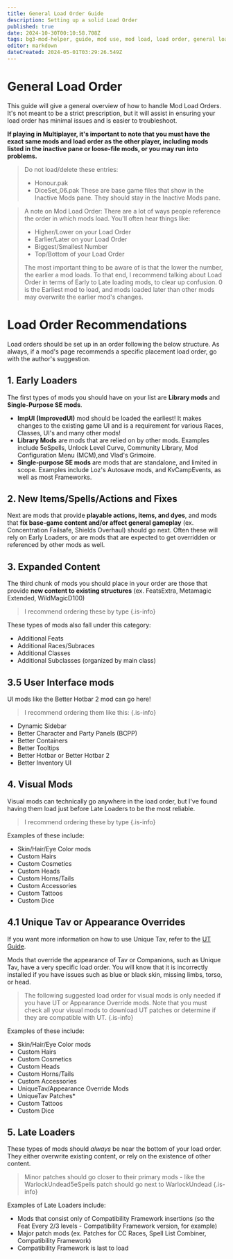 ```yaml
---
title: General Load Order Guide
description: Setting up a solid Load Order
published: true
date: 2024-10-30T00:10:58.708Z
tags: bg3-mod-helper, guide, mod use, mod load, load order, general load order, bg3 load order
editor: markdown
dateCreated: 2024-05-01T03:29:26.549Z
---
```


# General Load Order
This guide will give a general overview of how to handle Mod Load Orders. It's not meant to be a strict prescription, but it will assist in ensuring your load order has minimal issues and is easier to troubleshoot. 

**If playing in Multiplayer, it's important to note that you must have the exact same mods and load order as the other player, including mods listed in the inactive pane or loose-file mods, or you may run into problems.**

> Do not load/delete these entries:
> - Honour.pak
> - DiceSet_06.pak
> These are base game files that show in the Inactive Mods pane. They should stay in the Inactive Mods pane.
<!-- {blockquote:.is-danger} -->

> A note on Mod Load Order: There are a lot of ways people reference the order in which mods load. You'll often hear things like:
> - Higher/Lower on your Load Order
> - Earlier/Later on your Load Order
> - Biggest/Smallest Number
> - Top/Bottom of your Load Order
>
> The most important thing to be aware of is that the lower the number, the earlier a mod loads. To that end, I recommend talking about Load Order in terms of Early to Late loading mods, to clear up confusion. 0 is the Earliest mod to load, and mods loaded later than other mods may overwrite the earlier mod's changes. 
<!-- {blockquote:.is-info} -->

# Load Order Recommendations

Load orders should be set up in an order following the below structure. As always, if a mod's page recommends a specific placement load order, go with the author's suggestion.

## 1. Early Loaders
The first types of mods you should have on your list are **Library mods** and **Single-Purpose SE mods**.

- **ImpUI (ImprovedUI)** mod should be loaded the earliest! It makes changes to the existing game UI and is a requirement for various Races, Classes, UI's and many other mods! 
- **Library Mods** are mods that are relied on by other mods. Examples include 5eSpells, Unlock Level Curve, Community Library, Mod Configuration Menu (MCM),and Vlad's Grimoire.
- **Single-purpose SE mods** are mods that are standalone, and limited in scope. Examples include Loz's Autosave mods, and KvCampEvents, as well as most Frameworks.

## 2. New Items/Spells/Actions and Fixes
Next are mods that provide **playable actions, items, and dyes**, and mods that **fix base-game content and/or affect general gameplay** (ex. Concentration Failsafe, Shields Overhaul) should go next. Often these will rely on Early Loaders, or are mods that are expected to get overridden or referenced by other mods as well.

## 3. Expanded Content
The third chunk of mods you should place in your order are those that provide **new content to existing structures** (ex. FeatsExtra, Metamagic Extended, WildMagicD100)

> I recommend ordering these by type
{.is-info}

These types of mods also fall under this category:
- Additional Feats
- Additional Races/Subraces
- Additional Classes
- Additional Subclasses (organized by main class)

## 3.5 User Interface mods
UI mods like the Better Hotbar 2 mod can go here! 
> I recommend ordering them like this:
{.is-info}
- Dynamic Sidebar
- Better Character and Party Panels (BCPP)
- Better Containers
- Better Tooltips
- Better Hotbar or Better Hotbar 2
- Better Inventory UI

## 4. Visual Mods
Visual mods can technically go anywhere in the load order, but I've found having them load just before Late Loaders to be the most reliable.

> I recommend ordering these by type
{.is-info}

Examples of these include:
- Skin/Hair/Eye Color mods
- Custom Hairs
- Custom Cosmetics
- Custom Heads
- Custom Horns/Tails
- Custom Accessories
- Custom Tattoos
- Custom Dice

## 4.1 Unique Tav or Appearance Overrides
If you want more information on how to use Unique Tav, refer to the [UT Guide](/Tutorials/Mod-Use/Unique-Tav-Everything-you-need-to-know).

Mods that override the appearance of Tav or Companions, such as Unique Tav, have a very specific load order. You will know that it is incorrectly installed if you have issues such as blue or black skin, missing limbs, torso, or head.

>The following suggested load order for visual mods is only needed if you have UT or Appearance Override mods. Note that you must check all your visual mods to download UT patches or determine if they are compatible with UT.
{.is-info}

Examples of these include:
- Skin/Hair/Eye Color mods
- Custom Hairs
- Custom Cosmetics
- Custom Heads
- Custom Horns/Tails
- Custom Accessories
- UniqueTav/Appearance Override Mods
- UniqueTav Patches* 
- Custom Tattoos
- Custom Dice

## 5. Late Loaders
These types of mods should _always_ be near the bottom of your load order. They either overwrite existing content, or rely on the existence of other content.

> Minor patches should go closer to their primary mods - like the WarlockUndead5eSpells patch should go next to WarlockUndead
{.is-info}

Examples of Late Loaders include:
- Mods that consist only of Compatibility Framework insertions (so the Feat Every 2/3 levels - Compatibility Framework version, for example)
- Major patch mods (ex. Patches for CC Races, Spell List Combiner, Compatibility Framework)
- Compatibility Framework is last to load  